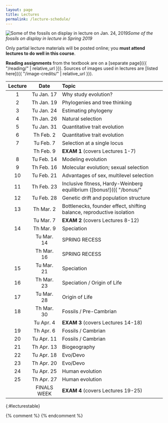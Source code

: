 ```yaml
---
layout: page
title: Lectures
permalink: /lecture-schedule/
---
```

![Some of the fossils on display in lecture on Jan. 24, 2019](../assets/img/fossil-banner.png)_Some of the fossils on display in lecture in Spring 2019_

Only partial lecture materials will be posted online; you **must attend lectures to do well in this course**.

**Reading assignments** from the textbook are on a [separate page]({{ "/reading/" | relative_url }}).
Sources of images used in lectures are [listed here]({{ "/image-credits/" | relative_url }}).

Lecture |      Date     |                           Topic                                       
:-----: | :-----------: | :-------------------------------------------------------------------- 
1       | Tu Jan. 17    | Why study evolution?
2       | Th Jan. 19    | Phylogenies and tree thinking
3       | Tu Jan. 24    | Estimating phylogeny
4       | Th Jan. 26    | Natural selection                                                     
5       | Tu Jan. 31    | Quantitative trait evolution
6       | Th Feb.  2    | Quantitative trait evolution
7       | Tu Feb.  7    | Selection at a single locus                                          
        | Th Feb.  9    | **EXAM 1**  (covers Lectures 1-7)                                     
8       | Tu Feb. 14    | Modeling evolution
9       | Th Feb. 16    | Molecular evolution; sexual selection                                        
10      | Tu Feb. 21    | Advantages of sex, multilevel selection
11      | Th Feb. 23    | Inclusive fitness, Hardy-Weinberg equilibrium ([bonus!]({{ "/bonus/" | relative_url }}))
12      | Tu Feb. 28    | Genetic drift and population structure                                                                                                      
13      | Th Mar.  2    | Bottlenecks, founder effect, shifting balance, reproductive isolation                                                                      
        | Tu Mar.  7    | **EXAM 2** (covers Lectures 8-12)                                     
14      | Th Mar.  9    | Speciation                                                            
        | Tu Mar. 14    | SPRING RECESS                                                         
        | Th Mar. 16    | SPRING RECESS                                                         
15      | Tu Mar. 21    | Speciation                                                            
16      | Th Mar. 23    | Speciation / Origin of Life                                                       
17      | Tu Mar. 28    | Origin of Life                                                       
18      | Th Mar. 30    | Fossils / Pre-Cambrian                                                        
        | Tu Apr.  4    | **EXAM 3** (covers Lectures 14-18)                                    
19      | Th Apr.  6    | Fossils / Cambrian                                                 
20      | Tu Apr. 11    | Fossils / Cambrian                                                              
21      | Th Apr. 13    | Biogeography                                                   
22      | Tu Apr. 18    | Evo/Devo                                                              
23      | Th Apr. 20    | Evo/Devo                                                          
24      | Tu Apr. 25    | Human evolution                                                       
25      | Th Apr. 27    | Human evolution                                                       
        | FINALS WEEK   | **EXAM 4** (covers Lectures 19-25)                                    
{:#lecturestable}

{% comment %}
{% endcomment %}

